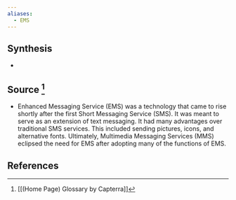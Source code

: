 ```yaml
---
aliases:
  - EMS
---
```

## Synthesis
- 
## Source [^1]
- Enhanced Messaging Service (EMS) was a technology that came to rise shortly after the first Short Messaging Service (SMS). It was meant to serve as an extension of text messaging. It had many advantages over traditional SMS services. This included sending pictures, icons, and alternative fonts. Ultimately, Multimedia Messaging Services (MMS) eclipsed the need for EMS after adopting many of the functions of EMS.
## References

[^1]: [[(Home Page) Glossary by Capterra]]